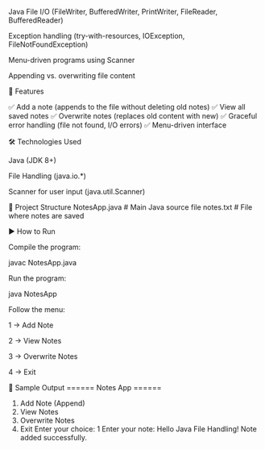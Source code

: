 Java File I/O (FileWriter, BufferedWriter, PrintWriter, FileReader, BufferedReader)

Exception handling (try-with-resources, IOException, FileNotFoundException)

Menu-driven programs using Scanner

Appending vs. overwriting file content

🚀 Features

✅ Add a note (appends to the file without deleting old notes)
✅ View all saved notes
✅ Overwrite notes (replaces old content with new)
✅ Graceful error handling (file not found, I/O errors)
✅ Menu-driven interface

🛠️ Technologies Used

Java (JDK 8+)

File Handling (java.io.*)

Scanner for user input (java.util.Scanner)

📂 Project Structure
NotesApp.java   # Main Java source file
notes.txt       # File where notes are saved

▶️ How to Run

Compile the program:

javac NotesApp.java


Run the program:

java NotesApp


Follow the menu:

1 → Add Note

2 → View Notes

3 → Overwrite Notes

4 → Exit

📸 Sample Output
====== Notes App ======
1. Add Note (Append)
2. View Notes
3. Overwrite Notes
4. Exit
Enter your choice: 1
Enter your note: Hello Java File Handling!
Note added successfully.
